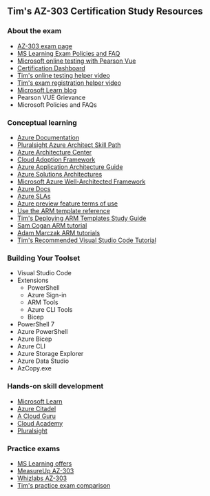 ## Tim's AZ-303 Certification Study Resources

### About the exam

* [AZ-303 exam page](https://docs.microsoft.com/en-us/learn/certifications/exams/az-303)
* [MS Learning Exam Policies and FAQ](https://www.microsoft.com/en-us/learning/certification-exam-policies.aspx)
* [Microsoft online testing with Pearson Vue](https://docs.microsoft.com/en-us/learn/certifications/online-exams)
* [Certification Dashboard](https://aka.ms/certdashboard)
* [Tim's online testing helper video](https://www.youtube.com/watch?v=myf6r5nulj0&feature=youtu.be)
* [ Tim's exam registration helper video](https://www.youtube.com/watch?v=FOFWbSYbbVI)
* [Microsoft Learn blog](https://techcommunity.microsoft.com/t5/microsoft-learn-blog/bg-p/MicrosoftLearnBlog)
* Pearson VUE Grievance
* Microsoft Policies and FAQs

### Conceptual learning

* [Azure Documentation](https://docs.microsoft.com/en-us/azure/)
* [Pluralsight Azure Architect Skill Path](https://www.pluralsight.com/role-iq/microsoft-azure-solution-architect)
* [Azure Architecture Center](https://docs.microsoft.com/bs-cyrl-ba/azure/architecture/)
* [Cloud Adoption Framework](https://docs.microsoft.com/en-us/azure/architecture/cloud-adoption/)
* [Azure Application Architecture Guide](https://docs.microsoft.com/en-us/azure/architecture/guide/)
* [Azure Solutions Architectures](https://azure.microsoft.com/en-us/solutions/architecture/)
* [Microsoft Azure Well-Architected Framework](https://docs.microsoft.com/en-us/azure/architecture/framework/)
* [Azure Docs](https://docs.microsoft.com/en-us/azure/)
* [Azure SLAs](https://azure.microsoft.com/en-us/support/legal/sla/)
* [Azure preview feature terms of use](https://azure.microsoft.com/en-us/support/legal/preview-supplemental-terms/)
* [Use the ARM template reference](https://docs.microsoft.com/en-us/azure/azure-resource-manager/templates/template-tutorial-use-template-reference?tabs=CLI)
* [Tim's Deploying ARM Templates Study Guide](https://timwinfo-my.sharepoint.com/:x:/g/personal/tim_timw_info/EQRooL1BhnRMjaIx6WEovRYBDXbzHOI1CrtpNls3zesDHw?rtime=Dw6bWK-x2Eg)
* [Sam Cogan ARM tutorial](https://www.youtube.com/watch?v=9EpBiud48Ao&t=1s)
* [Adam Marczak ARM tutorials](https://www.youtube.com/watch?v=Ge_Sp-1lWZ4&t=916s)
* [Tim's Recommended Visual Studio Code Tutorial](https://vscode.pro/)

### Building Your Toolset

* Visual Studio Code
* Extensions
  * PowerShell
  * Azure Sign-in
  * ARM Tools
  * Azure CLI Tools
  * Bicep
* PowerShell 7
* Azure PowerShell
* Azure Bicep
* Azure CLI
* Azure Storage Explorer
* Azure Data Studio
* AzCopy.exe

### Hands-on skill development

* [Microsoft Learn](https://docs.microsoft.com/en-us/learn/browse/?roles=solution-architect)
* [Azure Citadel](https://azurecitadel.com/)
* [A Cloud Guru](https://acloud.guru/learn/eb474ca7-9085-47a3-a4fb-a516b61e11db)
* [Cloud Academy](https://cloudacademy.com/learning-paths/az-303-exam-preparation-technologies-for-microsoft-azure-architects-1720/)
* [Pluralsight](https://www.pluralsight.com/role-iq/microsoft-azure-solution-architect)

### Practice exams

* [MS Learning offers](https://www.microsoft.com/en-us/learning/offers.aspx)
* [MeasureUp AZ-303](https://www.measureup.com/official-practice-test-az-303-microsoft-azure-architect-technologies.html)
* [Whizlabs AZ-303](https://www.whizlabs.com/microsoft-azure-certification-az-303/)
* [Tim's practice exam comparison](https://www.youtube.com/watch?v=_aH4DbpcJWA)

